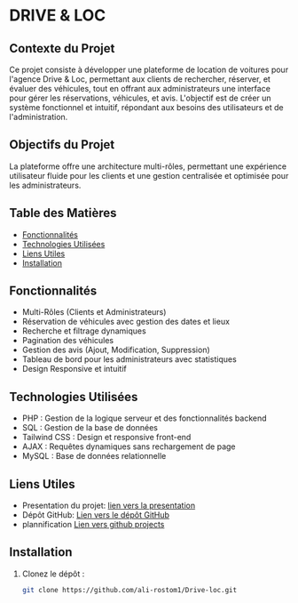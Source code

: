 # DRIVE & LOC

## Contexte du Projet

Ce projet consiste à développer une plateforme de location de voitures pour l'agence Drive & Loc, permettant aux clients de rechercher, réserver, et évaluer des véhicules, tout en offrant aux administrateurs une interface pour gérer les réservations, véhicules, et avis. L'objectif est de créer un système fonctionnel et intuitif, répondant aux besoins des utilisateurs et de l'administration.

## Objectifs du Projet

La plateforme offre une architecture multi-rôles, permettant une expérience utilisateur fluide pour les clients et une gestion centralisée et optimisée pour les administrateurs.


## Table des Matières
- [Fonctionnalités](#fonctionnalités)
- [Technologies Utilisées](#technologies-utilisées)
- [Liens Utiles](#liens-utiles)
- [Installation](#installation)

## Fonctionnalités
- Multi-Rôles (Clients et Administrateurs)
- Réservation de véhicules avec gestion des dates et lieux
- Recherche et filtrage dynamiques
- Pagination des véhicules
- Gestion des avis (Ajout, Modification, Suppression)
- Tableau de bord pour les administrateurs avec statistiques
- Design Responsive et intuitif

## Technologies Utilisées
- PHP : Gestion de la logique serveur et des fonctionnalités backend
- SQL : Gestion de la base de données
- Tailwind CSS : Design et responsive front-end
- AJAX : Requêtes dynamiques sans rechargement de page
- MySQL : Base de données relationnelle

## Liens Utiles
- Presentation du projet: [lien vers la presentation](https://www.canva.com/design/DAGbXekC2EI/4NZi7RTYZRhUzZWjFMHn_Q/edit?utm_content=DAGbXekC2EI&utm_campaign=designshare&utm_medium=link2&utm_source=sharebutton)
- Dépôt GitHub: [Lien vers le dépôt GitHub](https://github.com/ali-rostom1/Drive-loc)
- plannification [Lien vers github projects](https://github.com/users/ali-rostom1/projects/6)

## Installation
1. Clonez le dépôt :
   ```bash
   git clone https://github.com/ali-rostom1/Drive-loc.git